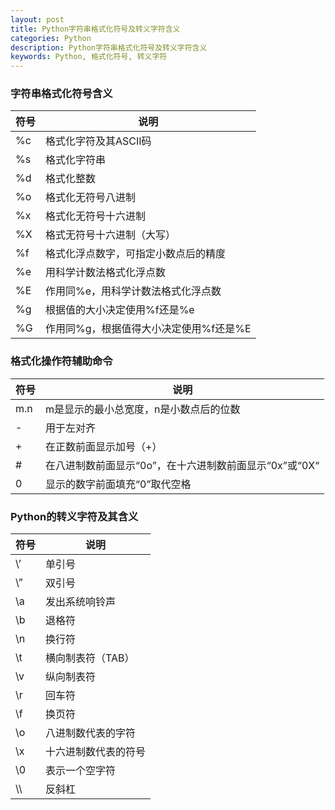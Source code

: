 ```yaml
---
layout: post
title: Python字符串格式化符号及转义字符含义
categories: Python
description: Python字符串格式化符号及转义字符含义
keywords: Python, 格式化符号, 转义字符
---
```



### 字符串格式化符号含义

符号 | 说明
---|---
\%c | 格式化字符及其ASCII码
\%s | 格式化字符串
\%d | 格式化整数
\%o | 格式化无符号八进制
\%x | 格式化无符号十六进制
\%X | 格式无符号十六进制（大写）
\%f | 格式化浮点数字，可指定小数点后的精度
\%e | 用科学计数法格式化浮点数
\%E | 作用同%e，用科学计数法格式化浮点数
\%g | 根据值的大小决定使用%f还是%e
\%G | 作用同%g，根据值得大小决定使用%f还是%E


### 格式化操作符辅助命令 

符号 | 说明
---|---
m\.n | m是显示的最小总宽度，n是小数点后的位数
\-   | 用于左对齐
+   | 在正数前面显示加号（+）
\#   | 在八进制数前面显示“0o”，在十六进制数前面显示“0x”或“0X“
0   | 显示的数字前面填充“0”取代空格
 

### Python的转义字符及其含义 

符号 |说明
---|---
\’   |单引号
\”   |双引号
\a   |发出系统响铃声
\b   |退格符
\n   |换行符
\t   |横向制表符（TAB）
\v   |纵向制表符
\r   |回车符
\f   |换页符
\o   |八进制数代表的字符
\x   |十六进制数代表的符号
\0   |表示一个空字符
\\\   |反斜杠


